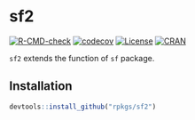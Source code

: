 # sf2  

<!-- badges: start -->
[![R-CMD-check](https://github.com/rpkgs/sf2/workflows/R-CMD-check/badge.svg)](https://github.com/rpkgs/sf2/actions)
[![codecov](https://codecov.io/gh/rpkgs/sf2/branch/master/graph/badge.svg)](https://codecov.io/gh/rpkgs/sf2)
[![License](http://img.shields.io/badge/license-GPL%20%28%3E=%203%29-brightgreen.svg?style=flat)](http://www.gnu.org/licenses/gpl-2.0.html)
[![CRAN](http://www.r-pkg.org/badges/version/sf2)](https://cran.r-project.org/package=sf2)
<!-- badges: end -->

`sf2` extends the function of `sf` package.

## Installation
``` r
devtools::install_github("rpkgs/sf2")
```
